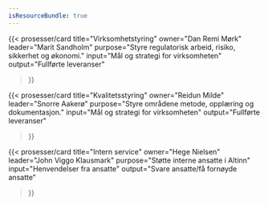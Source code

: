 ```yaml
---
isResourceBundle: true
---
```


{{< prosesser/card
  title="Virksomhetstyring"
  owner="Dan Remi Mørk"
  leader="Marit Sandholm"
  purpose="Styre regulatorisk arbeid, risiko, sikkerhet og økonomi."
  input="Mål og strategi for virksomheten"
  output="Fullførte leveranser"
>}}

{{< prosesser/card
  title="Kvalitetsstyring"
  owner="Reidun Milde"
  leader="Snorre Aakerø"
  purpose="Styre områdene metode, opplæring og dokumentasjon."
  input="Mål og strategi for virksomheten"
  output="Fullførte leveranser"
>}}

{{< prosesser/card
  title="Intern service" 
  owner="Hege Nielsen" leader="John Viggo Klausmark" 
  purpose="Støtte interne ansatte i Altinn" 
  input="Henvendelser fra ansatte" 
  output="Svare ansatte/få fornøyde ansatte" 
>}}
